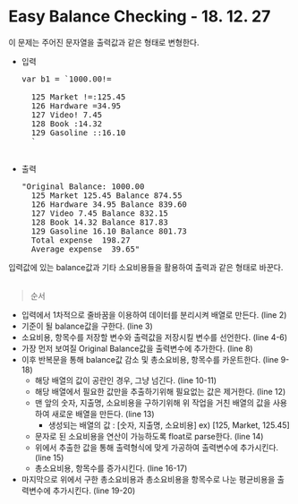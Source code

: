 # Easy Balance Checking - 18. 12. 27

이 문제는 주어진 문자열을 출력값과 같은 형태로 변형한다.
- 입력 <br>
  <pre>
  var b1 = `1000.00!= 

    125 Market !=:125.45
    126 Hardware =34.95
    127 Video! 7.45
    128 Book :14.32
    129 Gasoline ::16.10
    `
    </pre>
- 출력
  <pre>
  "Original Balance: 1000.00
    125 Market 125.45 Balance 874.55
    126 Hardware 34.95 Balance 839.60
    127 Video 7.45 Balance 832.15
    128 Book 14.32 Balance 817.83
    129 Gasoline 16.10 Balance 801.73
    Total expense  198.27
    Average expense  39.65"
  </pre>

입력값에 있는 balance값과 기타 소요비용들을 활용하여 출력과 같은 형태로 바꾼다.
<br>
<br>

> 순서
- 입력에서 1차적으로 줄바꿈을 이용하여 데이터를 분리시켜 배열로 만든다. (line 2)
- 기준이 될 balance값을 구한다. (line 3)
- 소요비용, 항목수를 저장할 변수와 출력값을 저장시킬 변수를 선언한다. (line 4-6)
- 가장 먼저 보여질 Original Balance값을 출력변수에 추가한다. (line 8)
- 이후 반복문을 통해 balance값 감소 및 총소요비용, 항목수를 카운트한다. (line 9-18)
  - 해당 배열의 값이 공란인 경우, 그냥 넘긴다. (line 10-11)
  - 해당 배열에서 필요한 값만을 추출하기위해 필요없는 값은 제거한다. (line 12)
  - 맨 앞의 숫자, 지출명, 소요비용을 구하기위해 위 작업을 거친 배열의 값을 사용하여 새로운 배열을 만든다. (line 13)
    - 생성되는 배열의 값 : [숫자, 지출명, 소요비용] ex) [125, Market, 125.45]
  - 문자로 된 소요비용을 연산이 가능하도록 float로 parse한다. (line 14)
  - 위에서 추출한 값을 통해 출력형식에 맞게 가공하여 출력변수에 추가시킨다. (line 15)
  - 총소요비용, 항목수를 증가시킨다. (line 16-17)
- 마지막으로 위에서 구한 총소요비용과 총소요비용을 항목수로 나눈 평균비용을 출력변수에 추가시킨다. (line 19-20)